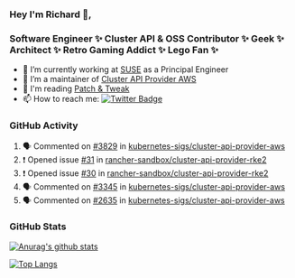 ### Hey I'm Richard 👋, 

<h3 align="left">Software Engineer ✨ Cluster API & OSS Contributor ✨ Geek ✨ Architect ✨ Retro Gaming Addict ✨ Lego Fan ✨</h3>

- 🔭 I’m currently working at [SUSE](https://www.suse.com/) as a Principal Engineer
- 👯 I’m a maintainer of [Cluster API Provider AWS](https://github.com/kubernetes-sigs/cluster-api-provider-aws)
- 💬 I'm reading [Patch & Tweak](https://bjooks.com/products/patch-tweak-exploring-modular-synthesis)
- 📫 How to reach me: [![Twitter Badge](https://img.shields.io/badge/-@fruit_case-00acee?style=flat&logo=Twitter&logoColor=white)](https://twitter.com/intent/follow?screen_name=fruit_case "Follow on Twitter")

### GitHub Activity 

<!--START_SECTION:activity-->
1. 🗣 Commented on [#3829](https://github.com/kubernetes-sigs/cluster-api-provider-aws/issues/3829) in [kubernetes-sigs/cluster-api-provider-aws](https://github.com/kubernetes-sigs/cluster-api-provider-aws)
2. ❗️ Opened issue [#31](https://github.com/rancher-sandbox/cluster-api-provider-rke2/issues/31) in [rancher-sandbox/cluster-api-provider-rke2](https://github.com/rancher-sandbox/cluster-api-provider-rke2)
3. ❗️ Opened issue [#30](https://github.com/rancher-sandbox/cluster-api-provider-rke2/issues/30) in [rancher-sandbox/cluster-api-provider-rke2](https://github.com/rancher-sandbox/cluster-api-provider-rke2)
4. 🗣 Commented on [#3345](https://github.com/kubernetes-sigs/cluster-api-provider-aws/issues/3345) in [kubernetes-sigs/cluster-api-provider-aws](https://github.com/kubernetes-sigs/cluster-api-provider-aws)
5. 🗣 Commented on [#2635](https://github.com/kubernetes-sigs/cluster-api-provider-aws/issues/2635) in [kubernetes-sigs/cluster-api-provider-aws](https://github.com/kubernetes-sigs/cluster-api-provider-aws)
<!--END_SECTION:activity-->

### GitHub Stats

[![Anurag's github stats](https://github-readme-stats.vercel.app/api?username=richardcase&count_private=true&show_icons=true)](https://github.com/anuraghazra/github-readme-stats)

[![Top Langs](https://github-readme-stats.vercel.app/api/top-langs/?username=richardcase&hide=html&layout=compact)](https://github.com/anuraghazra/github-readme-stats)
